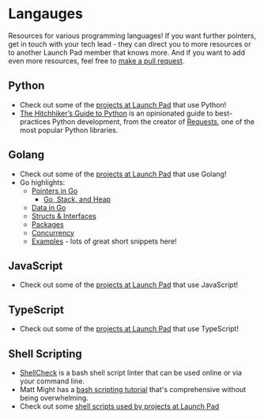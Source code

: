 # Langauges

Resources for various programming languages! If you want further pointers, get
in touch with your tech lead - they can direct you to more resources or to
another Launch Pad member that knows more. And if you want to add even more
resources, feel free to [make a pull request](../CONTRIBUTING.md).

## Python

* Check out some of the
  [projects at Launch Pad](https://github.com/ubclaunchpad?language=python)
  that use Python!
* [The Hitchhiker’s Guide to Python](https://docs.python-guide.org) is an
  opinionated guide to best-practices Python development, from the creator of
  [Requests](http://docs.python-requests.org/en/latest/), one of the most
  popular Python libraries.

## Golang

* Check out some of the
  [projects at Launch Pad](https://github.com/ubclaunchpad?language=go)
  that use Golang!
* Go highlights:
  * [Pointers in Go](https://www.golang-book.com/books/intro/8)
    * [Go, Stack, and Heap](https://stackoverflow.com/questions/10866195/stack-vs-heap-allocation-of-structs-in-go-and-how-they-relate-to-garbage-collec)
  * [Data in Go](https://golang.org/doc/effective_go.html?#data)
  * [Structs & Interfaces](https://www.golang-book.com/books/intro/9)
  * [Packages](https://www.golang-book.com/books/intro/11)
  * [Concurrency](https://golang.org/doc/effective_go.html?#concurrency)
  * [Examples](https://gobyexample.com/) - lots of great short snippets here!

## JavaScript

* Check out some of the [projects at Launch Pad](https://github.com/ubclaunchpad?language=javascript) that use JavaScript!

## TypeScript

* Check out some of the [projects at Launch Pad](https://github.com/search?q=topic%3Atypescript+org%3Aubclaunchpad&type=Repositories) that use TypeScript!

## Shell Scripting

* [ShellCheck](https://www.shellcheck.net) is a bash shell script linter
  that can be used online or via your command line.
* Matt Might has a
  [bash scripting tutorial](http://matt.might.net/articles/bash-by-example/)
  that's comprehensive without being overwhelming.
* Check out some [shell scripts used by projects at Launch Pad](https://sourcegraph.com/search?q=repo:ubclaunchpad/*+lang:shell&patternType=literal)
